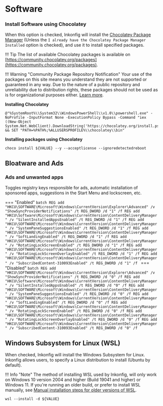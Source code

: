 # Software

### Install Software using Chocolatey
When this option is checked, Inkonfig  will install the [Chocolatey Package Manager](https://chocolatey.org) (Unless the `I already have the Chocolatey Package Manager Installed` option is checked), and use it to install specified packages.

!!! Tip
    The list of available Chocolatey packages is available on [https://community.chocolatey.org/packages](https://community.chocolatey.org/packages).

!!! Warning "Community Package Repository Notification"
    Your use of the packages on this site means you understand they are not supported or guaranteed in any way. Due to the nature of a public repository and unreliability due to distribution rights, these packages should not be used as is for organizational purposes either. [Learn more](https://docs.chocolatey.org/en-us/community-repository/community-packages-disclaimer).

**Installing Chocolatey**

```batch
@"%SystemRoot%\\System32\\WindowsPowerShell\\v1.0\\powershell.exe" -NoProfile -InputFormat None -ExecutionPolicy Bypass -Command "iex ((New-Object System.Net.WebClient).DownloadString('https://chocolatey.org/install.ps1'))" && SET "PATH=%PATH%;%ALLUSERSPROFILE%\\chocolatey\\bin"
```

**Installing packages using Chocolatey**

```batch
choco install ${VALUE} --y --acceptlicense --ignoredetectedreboot
```

## Bloatware and Ads

### Ads and unwanted apps
Toggles registry keys responsible for ads, automatic installation of sponsored apps, suggestions in the Start Menu and lockscreen, etc.

=== "Enabled"
    ```batch
    REG add "HKCU\SOFTWARE\Microsoft\Windows\CurrentVersion\Explorer\Advanced" /v "ShowSyncProviderNotifications" /t REG_DWORD /d "1" /f
    REG add "HKCU\Software\Microsoft\Windows\CurrentVersion\ContentDeliveryManager" /v "SilentInstalledAppsEnabled" /t REG_DWORD /d "1" /f
    REG add "HKCU\SOFTWARE\Microsoft\Windows\CurrentVersion\ContentDeliveryManager" /v "SystemPaneSuggestionsEnabled" /t REG_DWORD /d "1" /f
    REG add "HKCU\SOFTWARE\Microsoft\Windows\CurrentVersion\ContentDeliveryManager" /v "SoftLandingEnabled" /t REG_DWORD /d "1" /f
    REG add "HKCU\SOFTWARE\Microsoft\Windows\CurrentVersion\ContentDeliveryManager" /v "RotatingLockScreenEnabled" /t REG_DWORD /d "1" /f
    REG add "HKCU\SOFTWARE\Microsoft\Windows\CurrentVersion\ContentDeliveryManager" /v "RotatingLockScreenOverlayEnabled" /t REG_DWORD /d "1" /f
    REG add "HKCU\SOFTWARE\Microsoft\Windows\CurrentVersion\ContentDeliveryManager" /v "SubscribedContent-310093Enabled" /t REG_DWORD /d "1" /f
    ```
=== "Disabled"
    ```batch
    REG add "HKCU\SOFTWARE\Microsoft\Windows\CurrentVersion\Explorer\Advanced" /v "ShowSyncProviderNotifications" /t REG_DWORD /d "0" /f
    REG add "HKCU\Software\Microsoft\Windows\CurrentVersion\ContentDeliveryManager" /v "SilentInstalledAppsEnabled" /t REG_DWORD /d "0" /f
    REG add "HKCU\SOFTWARE\Microsoft\Windows\CurrentVersion\ContentDeliveryManager" /v "SystemPaneSuggestionsEnabled" /t REG_DWORD /d "0" /f
    REG add "HKCU\SOFTWARE\Microsoft\Windows\CurrentVersion\ContentDeliveryManager" /v "SoftLandingEnabled" /t REG_DWORD /d "0" /f
    REG add "HKCU\SOFTWARE\Microsoft\Windows\CurrentVersion\ContentDeliveryManager" /v "RotatingLockScreenEnabled" /t REG_DWORD /d "0" /f
    REG add "HKCU\SOFTWARE\Microsoft\Windows\CurrentVersion\ContentDeliveryManager" /v "RotatingLockScreenOverlayEnabled" /t REG_DWORD /d "0" /f
    REG add "HKCU\SOFTWARE\Microsoft\Windows\CurrentVersion\ContentDeliveryManager" /v "SubscribedContent-310093Enabled" /t REG_DWORD /d "0" /f
    ```

## Windows Subsystem for Linux (WSL)
When checked, Inkonfig will install the Windows Subsystem for Linux. Inkonfig allows users, to specify a Linux distribution to install (Ubuntu by default). 

!!! Info "Note"
    The method of installing WSL used by Inkonfig, will only work on Windows 10 version 2004 and higher (Build 19041 and higher) or Windows 11.
    If you're running an older build, or prefer to install WSL manually, see [Manual installation steps for older versions of WSL](https://docs.microsoft.com/en-us/windows/wsl/install-manual).

```batch
wsl --install -d ${VALUE}
```